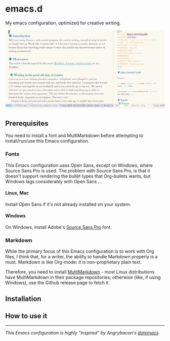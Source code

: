 # emacs.d
My emacs configuration, optimized for creative writing.

![](https://github.com/jacmoe/emacs.d/blob/master/emacsd.png)

## Prerequisites ##

You need to install a font and MultiMarkdown before attempting to install/run/use this Emacs configuration.

### Fonts ###

This Emacs configuration uses Open Sans, except on Windows, where Source Sans Pro is used. 
The problem with Source Sans Pro, is that it doesn't support rendering the bullet types that Org-bullets wants, but Windows lags considerably with Open Sans ...

#### Linux, Mac ####

Install Open Sans if it's not already installed on your system.

#### Windows ####

On Windows, install Adobe's [Source Sans Pro](https://github.com/adobe-fonts/source-sans-pro) font. 

### Markdown ###

While the primary focus of this Emacs configuration is to work with Org files, I think that, for a writer, the ability to handle Markdown properly is a must.
Markdown is like Org-mode: it is non-proprietary plain text.

Therefore, you need to install [MultiMarkdown](https://github.com/fletcher/MultiMarkdown-6/releases) - most Linux distributions have MultiMarkdown in their package repositories; otherwise (like, if using Windows), use the Github release page to fetch it.

## Installation ##


## How to use it ##

-------------------------------------------------------------------------------

*This Emacs configuration is highly *"inspired"* by Angrybacon's [dotemacs](https://github.com/angrybacon/dotemacs)*


